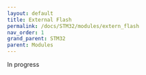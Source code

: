 ```yaml
---
layout: default
title: External Flash
permalink: /docs/STM32/modules/extern_flash
nav_order: 1
grand_parent: STM32
parent: Modules
---
```


In progress
